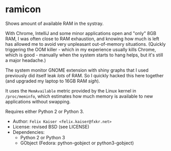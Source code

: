 # ramicon

Shows amount of available RAM in the systray.

With Chrome, IntelliJ and some minor applications open and "only" 8GB RAM, I
was often close to RAM exhaustion, and knowing how much is left has allowed me
to avoid very unpleasant out-of-memory situations. (Quickly triggering the OOM
killer - which in my experience usually kills Chrome, which is good - manually
when the system starts to hang helps, but it's still a major headache.)

The system monitor GNOME extension with shiny graphs that I used previously did
itself leak *lots* of RAM. So I quickly hacked this here together (and upgraded
my laptop to 16GB RAM *sigh*).

It uses the `MemAvailable` metric provided by the Linux kernel in
`/proc/meminfo`, which estimates how much memory is available to new
applications without swapping.

Requires either Python 2 or Python 3.

* Author: `Felix Kaiser <felix.kaiser@fxkr.net>`
* License: revised BSD (see LICENSE)
* Dependencies:
  * Python 2 or Python 3
  * GObject (Fedora: python-gobject or python3-gobject)

